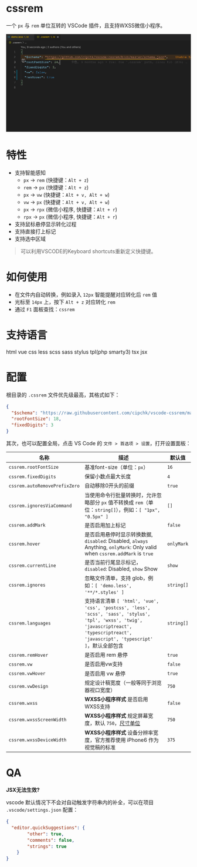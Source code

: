 # cssrem

一个 `px` 与 `rem` 单位互转的 VSCode 插件，且支持WXSS微信小程序。

![](demo.gif)

# 特性

- 支持智能感知
  - `px` -> `rem` (快捷键：`Alt + z`)
  - `rem` -> `px` (快捷键：`Alt + z`)
  - `px` -> `vw` (快捷键：`Alt + v, Alt + w`)
  - `vw` -> `px` (快捷键：`Alt + v, Alt + w`)
  - `px` -> `rpx` (微信小程序, 快捷键：`Alt + r`)
  - `rpx` -> `px` (微信小程序, 快捷键：`Alt + r`)
- 支持鼠标悬停显示转化过程
- 支持直接打上标记
- 支持选中区域

> 可以利用VSCODE的Keyboard shortcuts重新定义快捷键。

# 如何使用

+ 在文件内自动转换，例如录入 `12px` 智能提醒对应转化后 `rem` 值
+ 光标至 `14px` 上，按下 `Alt + z` 对应转化 `rem`
+ 通过 `F1` 面板查找：`cssrem`

# 支持语言

html vue css less scss sass stylus tpl(php smarty3) tsx jsx

# 配置

根目录的 `.cssrem` 文件优先级最高，其格式如下：

```json
{
  "$schema": "https://raw.githubusercontent.com/cipchk/vscode-cssrem/master/schema.json",
  "rootFontSize": 18,
  "fixedDigits": 3
}
```

其次，也可以配置全局，点击 VS Code 的 `文件 > 首选项 > 设置`，打开设置面板：

| 名称 | 描述 | 默认值 |
|----|----|-----|
| `cssrem.rootFontSize` | 基准font-size（单位：`px`） | `16` |
| `cssrem.fixedDigits` | 保留小数点最大长度 | `4` |
| `cssrem.autoRemovePrefixZero` | 自动移除0开头的前缀 | `true` |
| `cssrem.ignoresViaCommand` | 当使用命令行批量转换时，允许忽略部分 `px` 值不转换成 `rem`（单位：`string[]`），例如：`[ "1px", "0.5px" ]` | `[]` |
| `cssrem.addMark` | 是否启用加上标记 | `false` |
| `cssrem.hover` | 是否启用悬停时显示转换数据, `disabled`: Disabled, `always` Anything, `onlyMark`: Only valid when `cssrem.addMark` is `true` | `onlyMark` |
| `cssrem.currentLine` | 是否当前行尾显示标记，`disabled`: Disabled, `show` Show | `show` |
| `cssrem.ignores` | 忽略文件清单，支持 glob，例如：`[ 'demo.less', '**/*.styles' ]` | `string[]` |
| `cssrem.languages` | 支持语言清单 `[ 'html', 'vue', 'css', 'postcss', 'less', 'scss', 'sass', 'stylus', 'tpl', 'wxss', 'twig', 'javascriptreact', 'typescriptreact', 'javascript', 'typescript' ]`，默认全部包含 | `string[]` |
| `cssrem.remHover` | 是否启用 rem 悬停 | `true` |
| `cssrem.vw` | 是否启用vw支持 | `false` |
| `cssrem.vwHover` | 是否启用 vw 悬停 | `true` |
| `cssrem.vwDesign` | 规定设计稿宽度（一般等同于浏览器视口宽度） | `750` |
| `cssrem.wxss` | **WXSS小程序样式** 是否启用WXSS支持 | `false` |
| `cssrem.wxssScreenWidth` | **WXSS小程序样式** 规定屏幕宽度，默认 `750`，[尺寸单位](https://developers.weixin.qq.com/miniprogram/dev/framework/view/wxss.html) | `750` |
| `cssrem.wxssDeviceWidth` | **WXSS小程序样式** 设备分辨率宽度，官方推荐使用 iPhone6 作为视觉稿的标准 | `375` |

# QA

**JSX无法生效?**

vscode 默认情况下不会对自动触发字符串内的补全，可以在项目 `.vscode/settings.json` 配置：

```json
{
  "editor.quickSuggestions": {
		"other": true,
		"comments": false,
		"strings": true
	}
}
```
